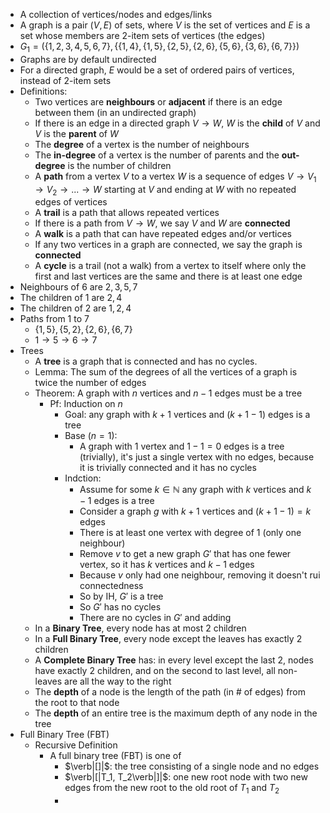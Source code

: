 - A collection of vertices/nodes and edges/links
- A graph is a pair $(V, E)$ of sets, where $V$ is the set of vertices and $E$ is a set whose members are 2-item sets of vertices (the edges)
- $G_1 = (\{1,2,3,4,5,6,7\}, \{\{1,4\}, \{1,5\}, \{2,5\}, \{2,6\}, \{5,6\}, \{3,6\}, \{6,7\}\})$
- Graphs are by default undirected
- For a directed graph, $E$ would be a set of ordered pairs of vertices, instead of 2-item sets
- Definitions:
	- Two vertices are **neighbours** or **adjacent** if there is an edge between them (in an undirected graph)
	- If there is an edge in a directed graph $V \rightarrow W$, $W$ is the **child** of $V$ and $V$ is the **parent** of $W$
	- The **degree** of a vertex is the number of neighbours
	- The **in-degree** of a vertex is the number of parents and the **out-degree** is the number of children
	- A **path** from a vertex $V$ to a vertex $W$ is a sequence of edges $V \rightarrow V_1 \rightarrow V_2 \rightarrow ... \rightarrow W$ starting at $V$ and ending at $W$ with no repeated edges of vertices
	- A **trail** is a path that allows repeated vertices
	- If there is a path from $V \rightarrow W$, we say $V$ and $W$ are **connected**
	- A **walk** is a path that can have repeated edges and/or vertices
	- If any two vertices in a graph are connected, we say the graph is **connected**
	- A **cycle** is a trail (not a walk) from a vertex to itself where only the first and last vertices are the same and there is at least one edge
- Neighbours of $6$ are ${2,3,5,7}$
- The children of $1$ are ${2,4}$
- The children of $2$ are ${1,2,4}$
- Paths from $1$ to $7$
	- $\{1, 5\}, \{5, 2\}, \{2, 6\}, \{6, 7\}$
	- $1 \rightarrow 5 \rightarrow 6 \rightarrow 7$
- Trees
	- A **tree** is a graph that is connected and has no cycles.
	- Lemma: The sum of the degrees of all the vertices of a graph is twice the number of edges
	- Theorem: A graph with $n$ vertices and $n-1$ edges must be a tree
		- Pf: Induction on $n$
			- Goal: any graph with $k+1$ vertices and ($k+1-1$) edges is a tree
			- Base ($n=1$):
				- A graph with $1$ vertex and $1-1=0$ edges is a tree (trivially), it's just a single vertex with no edges, because it is trivially connected and it has no cycles
			- Indction:
				- Assume for some $k \in \mathbb{N}$ any graph with $k$ vertices and $k-1$ edges is a tree
				- Consider a graph $g$ with $k+1$ vertices and $(k+1-1)=k$ edges
				- There is at least one vertex with degree of $1$ (only one neighbour)
				- Remove $v$ to get a new graph $G'$ that has one fewer vertex, so it has $k$ vertices and $k-1$ edges
				- Because $v$ only had one neighbour, removing it doesn't rui  connectedness
				- So by IH, $G'$ is a tree
				- So $G'$ has no cycles
				- There are no cycles in $G'$ and adding 
	- In a **Binary Tree**, every node has at most 2 children
	- In a **Full Binary Tree**, every node except the leaves has exactly 2 children
	- A **Complete Binary Tree** has: in every level except the last 2, nodes have exactly 2 children, and on the second to last level, all non-leaves are all the way to the right
	- The **depth** of a node is the length of the path (in # of edges) from the root to that node
	- The **depth** of an entire tree is the maximum depth of any node in the tree
- Full Binary Tree (FBT)
	- Recursive Definition
		- A full binary tree (FBT) is one of 
			- $\verb|[]|$: the tree consisting of a single node and no edges
			- $\verb|[|T_1, T_2\verb|]|$: one new root node with two new edges from the new root to the old root of $T_1$ and $T_2$
			- 